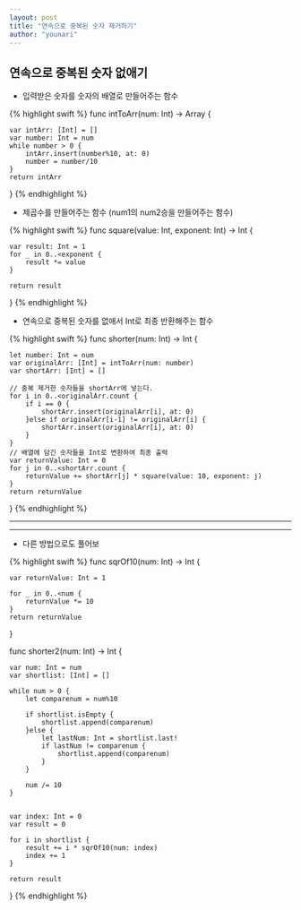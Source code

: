```yaml
---
layout: post
title: "연속으로 중복된 숫자 제거하기"
author: "younari"
---
```


## 연속으로 중복된 숫자 없애기
- 입력받은 숫자를 숫자의 배열로 만들어주는 함수

{% highlight swift %}
func intToArr(num: Int) -> Array<Int> {
    
    var intArr: [Int] = []
    var number: Int = num
    while number > 0 {
        intArr.insert(number%10, at: 0)
        number = number/10
    }
    return intArr
}
{% endhighlight %}
- 제곱수를 만들어주는 함수 (num1의 num2승을 만들어주는 함수)

{% highlight swift %}
func square(value: Int, exponent: Int) -> Int {
    
    var result: Int = 1
    for _ in 0..<exponent {
        result *= value
    }
    
    return result
}
{% endhighlight %}

- 연속으로 중복된 숫자를 없애서 Int로 최종 반환해주는 함수

{% highlight swift %}
func shorter(num: Int) -> Int {
    
    let number: Int = num
    var originalArr: [Int] = intToArr(num: number)
    var shortArr: [Int] = []
    
    // 중복 제거한 숫자들을 shortArr에 넣는다.
    for i in 0..<originalArr.count {
        if i == 0 {
            shortArr.insert(originalArr[i], at: 0)
        }else if originalArr[i-1] != originalArr[i] {
            shortArr.insert(originalArr[i], at: 0)
        }
    }
    // 배열에 담긴 숫자들을 Int로 변환하여 최종 출력
    var returnValue: Int = 0
    for j in 0..<shortArr.count {
        returnValue += shortArr[j] * square(value: 10, exponent: j)
    }
    return returnValue
}
{% endhighlight %}

<hr>
<hr>

- 다른 방법으로도 풀어보

{% highlight swift %}
func sqrOf10(num: Int) -> Int {
    
    var returnValue: Int = 1
    
    for _ in 0..<num {
        returnValue *= 10
    }
    return returnValue
}

func shorter2(num: Int) -> Int {
    
    var num: Int = num
    var shortlist: [Int] = []

    while num > 0 {
        let comparenum = num%10
        
        if shortlist.isEmpty {
            shortlist.append(comparenum)
        }else {
            let lastNum: Int = shortlist.last!
            if lastNum != comparenum {
                shortlist.append(comparenum)
            }
        }
        
        num /= 10
    }
    
    
    var index: Int = 0
    var result = 0
    
    for i in shortlist {
        result += i * sqrOf10(num: index)
        index += 1
    }
    
    return result
}
{% endhighlight %}

